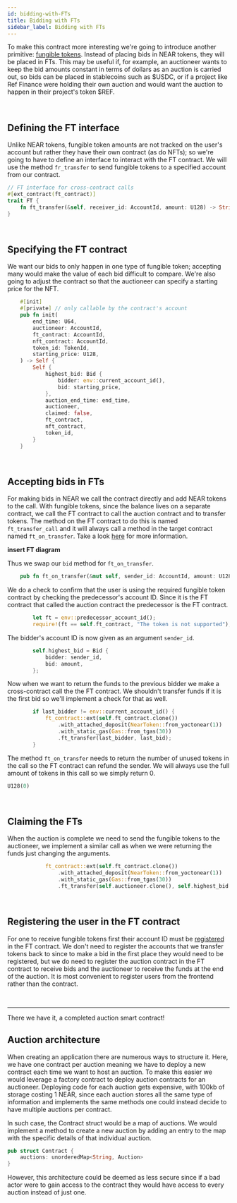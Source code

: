 ```yaml
---
id: bidding-with-FTs
title: Bidding with FTs
sidebar_label: Bidding with FTs
---
```


To make this contract more interesting we're going to introduce another primitive: [fungible tokens](../../2.build/5.primitives/ft.md). Instead of placing bids in NEAR tokens, they will be placed in FTs. This may be useful if, for example, an auctioneer wants to keep the bid amounts constant in terms of dollars as an auction is carried out, so bids can be placed in stablecoins such as $USDC, or if a project like Ref Finance were holding their own auction and would want the auction to happen in their project's token $REF.

&nbsp;

## Defining the FT interface

Unlike NEAR tokens, fungible token amounts are not tracked on the user's account but rather they have their own contract (as do NFTs); so we're going to have to define an interface to interact with the FT contract. We will use the method `fr_transfer` to send fungible tokens to a specified account from our contract.

```rust
// FT interface for cross-contract calls
#[ext_contract(ft_contract)]
trait FT {
    fn ft_transfer(&self, receiver_id: AccountId, amount: U128) -> String;
}
```

&nbsp;

## Specifying the FT contract 

We want our bids to only happen in one type of fungible token; accepting many would make the value of each bid difficult to compare. We're also going to adjust the contract so that the auctioneer can specify a starting price for the NFT.

```rust
    #[init]
    #[private] // only callable by the contract's account
    pub fn init(
        end_time: U64,
        auctioneer: AccountId,
        ft_contract: AccountId,
        nft_contract: AccountId,
        token_id: TokenId,
        starting_price: U128,
    ) -> Self {
        Self {
            highest_bid: Bid {
                bidder: env::current_account_id(),
                bid: starting_price,
            },
            auction_end_time: end_time,
            auctioneer,
            claimed: false,
            ft_contract,
            nft_contract,
            token_id,
        }
    }
```

&nbsp;

## Accepting bids in FTs

For making bids in NEAR we call the contract directly and add NEAR tokens to the call. With fungible tokens, since the balance lives on a separate contract, we call the FT contract to call the auction contract and to transfer tokens. The method on the FT contract to do this is named `ft_transfer_call` and it will always call a method in the target contract named `ft_on_transfer`. Take a look [here](../../2.build/5.primitives/ft.md#attaching-fts-to-a-call) for more information. 

**insert FT diagram**

Thus we swap our `bid` method for `ft_on_transfer`.

```rust
    pub fn ft_on_transfer(&mut self, sender_id: AccountId, amount: U128, msg: String) -> U128 {
```

We do a check to confirm that the user is using the required fungible token contract by checking the predecessor's account ID. Since it is the FT contract that called the auction contract the predecessor is the FT contract.

```rust
        let ft = env::predecessor_account_id();
        require!(ft == self.ft_contract, "The token is not supported");
```

The bidder's account ID is now given as an argument `sender_id`.

```rust
        self.highest_bid = Bid {
            bidder: sender_id,
            bid: amount,
        };
```

Now when we want to return the funds to the previous bidder we make a cross-contract call the the FT contract. We shouldn't transfer funds if it is the first bid so we'll implement a check for that as well.

```rust 
        if last_bidder != env::current_account_id() {
            ft_contract::ext(self.ft_contract.clone())
                .with_attached_deposit(NearToken::from_yoctonear(1))
                .with_static_gas(Gas::from_tgas(30))
                .ft_transfer(last_bidder, last_bid);
        }
```

The method `ft_on_transfer` needs to return the number of unused tokens in the call so the FT contract can refund the sender. We will always use the full amount of tokens in this call so we simply return 0.

```rust
U128(0)
```

&nbsp;

## Claiming the FTs

When the auction is complete we need to send the fungible tokens to the auctioneer, we implement a similar call as when we were returning the funds just changing the arguments.

```rust
            ft_contract::ext(self.ft_contract.clone())
                .with_attached_deposit(NearToken::from_yoctonear(1))
                .with_static_gas(Gas::from_tgas(30))
                .ft_transfer(self.auctioneer.clone(), self.highest_bid.bid);
```

&nbsp;

## Registering the user in the FT contract

For one to receive fungible tokens first their account ID must be [registered](../../2.build/5.primitives/ft.md#registering-a-user) in the FT contract. We don't need to register the accounts that we transfer tokens back to since to make a bid in the first place they would need to be registered, but we do need to register the auction contract in the FT contract to receive bids and the auctioneer to receive the funds at the end of the auction. It is most convenient to register users from the frontend rather than the contract.

&nbsp;

---

There we have it, a completed auction smart contract! 

## Auction architecture 

When creating an application there are numerous ways to structure it. Here, we have one contract per auction meaning we have to deploy a new contract each time we want to host an auction. To make this easier we would leverage a factory contract to deploy auction contracts for an auctioneer. Deploying code for each auction gets expensive, with 100kb of storage costing 1 NEAR, since each auction stores all the same type of information and implements the same methods one could instead decide to have multiple auctions per contract. 

In such case, the Contract struct would be a map of auctions. We would implement a method to create a new auction by adding an entry to the map with the specific details of that individual auction.

```rust 
pub struct Contract {
    auctions: unorderedMap<String, Auction>
}
```

However, this architecture could be deemed as less secure since if a bad actor were to gain access to the contract they would have access to every auction instead of just one.